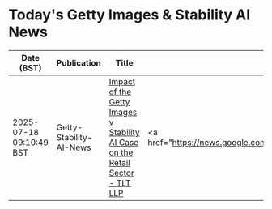 # Today's Getty Images & Stability AI News

| Date (BST) | Publication | Title | Summary |
|------------|-------------|-------|---------|
| 2025-07-18 09:10:49 BST | Getty-Stability-AI-News | [Impact of the Getty Images v Stability AI Case on the Retail Sector - TLT LLP](https://news.google.com/rss/articles/CBMitwFBVV95cUxPWW1JVjFJMG9fNmdWOWx5WHo0S3NJdmQwdUdTXzJ5UDdGcGdsQ2RtX3c0U3BhWUhPWWVaRUlJemZMNFVaMHVFbVYzYXE3cnRpdy1yMVkyVnFaRkpnb3JZallHaWlmdWp1QlBfdE84VU1nSFpReXpwSW5wbTNuLWkwQXVWUXF1bXltTlZSdE9mTkxZVXZPTzhpQTZFTjIwYWk3anpwMlF0YjZlaHRQaXVtaHBvNjRQeVk?oc=5) | <a href="https://news.google.com/rss/articles/CBMitwFBVV95cUxPWW1JVjFJMG9fNmdWOWx5WHo0S3NJdmQwdUdTXzJ5UDdGcGdsQ2RtX3c0U3BhWUhPWWVaRUlJemZMNFVaMHVFbVYzYXE3cnRpdy1yMVkyVnFaRkpnb3JZallHaWlmdWp1QlBfdE84VU... |
